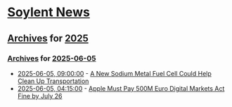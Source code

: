 # [Soylent News](../../../README.md)

## [Archives](../../index.md) for [2025](../index.md)

### [Archives](../../index.md) for [2025-06-05](index.md)

* [2025-06-05, 09:00:00](https://soylentnews.org/article.pl?sid=25/06/04/0129202&from=rss) - [A New Sodium Metal Fuel Cell Could Help Clean Up Transportation](https://soylentnews.org/article.pl?sid=25/06/04/0129202&from=rss)
* [2025-06-05, 04:15:00](https://soylentnews.org/article.pl?sid=25/06/04/0117248&from=rss) - [Apple Must Pay 500M Euro Digital Markets Act Fine by July 26](https://soylentnews.org/article.pl?sid=25/06/04/0117248&from=rss)
